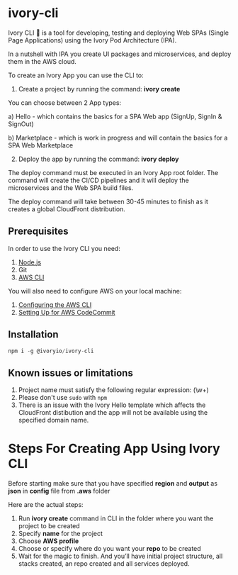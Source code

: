 # ivory-cli
Ivory CLI 🐘 is a tool for developing, testing and deploying Web SPAs (Single Page Applications) using the Ivory Pod Architecture (IPA).

In a nutshell with IPA you create UI packages and microservices, and deploy them in the AWS cloud.

To create an Ivory App you can use the CLI to:

1. Create a project by running the command: **ivory create**

You can choose between 2 App types:

a) Hello - which contains the basics for a SPA Web app (SignUp, SignIn & SignOut)

b) Marketplace - which is work in progress and will contain the basics for a SPA Web Marketplace

2. Deploy the app by running the command: **ivory deploy**

The deploy command must be executed in an Ivory App root folder. The command will create the CI/CD pipelines and it will deploy the microservices and the Web SPA build files.

The deploy command will take between 30-45 minutes to finish as it creates a global CloudFront distribution. 

## Prerequisites
In order to use the Ivory CLI you need:
1. [Node.js](https://nodejs.org/en/)
2. Git
3. [AWS CLI](https://aws.amazon.com/cli/)

You will also need to configure AWS on your local machine:

1. [Configuring the AWS CLI](https://docs.aws.amazon.com/cli/latest/userguide/cli-chap-configure.html)
2. [Setting Up for AWS CodeCommit](https://docs.aws.amazon.com/codecommit/latest/userguide/setting-up.html)

## Installation

```javascript
npm i -g @ivoryio/ivory-cli
```

## Known issues or limitations

1. Project name must satisfy the following regular expression: (\w+) 
2. Please don't use `sudo` with `npm`
3. There is an issue with the Ivory Hello template which affects the CloudFront distibution and the app will not be available using the specified domain name.

# Steps For Creating App Using Ivory CLI
Before starting make sure that you have specified **region** and **output** as **json** in **config** file from **.aws** folder

Here are the actual steps:
1. Run **ivory create** command in CLI in the folder where you want the project to be created
2. Specify **name** for the project
3. Choose **AWS profile**
4. Choose or specify where do you want your **repo** to be created
5. Wait for the magic to finish. And you’ll have initial project structure, all stacks created, an repo created and all services deployed.

